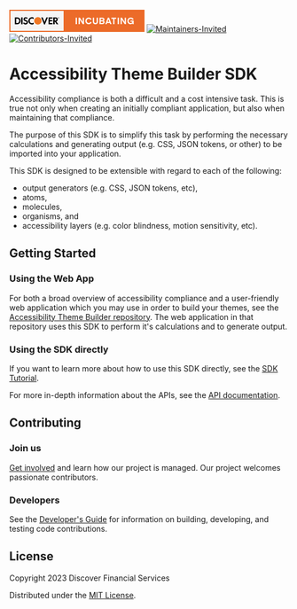 [![DFS - Incubating](./_images/discover-incubating.svg)](https://technology.discover.com/technologies/open_source) [![Maintainers-Invited](https://img.shields.io/badge/Maintainers-Wanted-blueviolet)](./CONTRIBUTE.md) [![Contributors-Invited](https://img.shields.io/badge/Contributors-Wanted-blue)](./CONTRIBUTE.md)
# Accessibility Theme Builder SDK

Accessibility compliance is both a difficult and a cost intensive task.  This is true not only when creating an initially compliant application, but also when maintaining that compliance.

The purpose of this SDK is to simplify this task by performing the necessary calculations and generating output (e.g. CSS, JSON tokens, or other) to be imported into your application.  

This SDK is designed to be extensible with regard to each of the following:

* output generators (e.g. CSS, JSON tokens, etc),
* atoms,
* molecules,
* organisms, and
* accessibility layers (e.g. color blindness, motion sensitivity, etc).

## Getting Started

### Using the Web App

For both a broad overview of accessibility compliance and a user-friendly web application which you may use in order to build your themes, see the  [Accessibility Theme Builder repository](https://github.com/discoverfinancial/a11y-theme-builder/blob/main/README.md#accessibility-theme-builder).  The web application in that repository uses this SDK to perform it's calculations and to generate output.

### Using the SDK directly

If you want to learn more about how to use this SDK directly, see the [SDK Tutorial](./TUTORIAL.md).

For more in-depth information about the APIs, see the [API documentation](https://discoverfinancial.github.io/a11y-theme-builder-sdk/modules.html).

## Contributing 
### Join us
[Get involved](https://github.com/discoverfinancial/a11y-theme-builder/blob/main/CONTRIBUTE.md) and learn how our project is managed. Our project welcomes passionate contributors. 

### Developers
See the [Developer's Guide](./DEV-GUIDE.md) for information on building, developing, and testing code contributions.
## License

Copyright 2023 Discover Financial Services 

Distributed under the [MIT License](./LICENSE).
